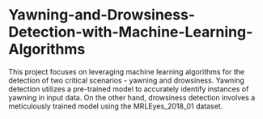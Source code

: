 # Yawning-and-Drowsiness-Detection-with-Machine-Learning-Algorithms
This project focuses on leveraging machine learning algorithms for the detection of two critical scenarios - yawning and drowsiness. Yawning detection utilizes a pre-trained model to accurately identify instances of yawning in input data. On the other hand, drowsiness detection involves a meticulously trained model using the MRLEyes_2018_01 dataset.
